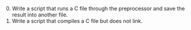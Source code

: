 0. Write a script that runs a C file through the preprocessor and save the result into another file.
1. Write a script that compiles a C file but does not link.


